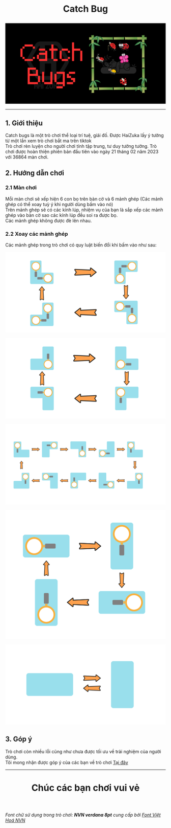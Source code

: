 # <p align="center"> Catch Bug </p>
<p align="center"> <img src="assets/images/demo/CatchBugs.png" alt="bg" /> </p>

<hr>

## 1. Giới thiệu

Catch bugs là một trò chơi thể loại trí tuệ, giải đố. Được HaiZuka lấy ý tưởng từ một lần xem trò chơi bắt ma trên tiktok <br>
Trò chơi rèn luyện cho người chơi tính tập trung, tư duy tưởng tưởng.
Trò chơi được hoàn thiện phiên bản đầu tiên vào ngày 21 tháng 02 năm 2023 với 36864 màn chơi.

## 2. Hướng dẫn chơi

### 2.1 Màn chơi

Mỗi màn chơi sẽ xếp hiện 6 con bọ trên bàn cờ và 6 mảnh ghép (Các mảnh ghép có thể xoay tuỳ ý khi người dùng bấm vào nó) <br>
Trên mảnh ghép sẽ có các kính lúp, nhiệm vụ của bạn là sắp xếp các mảnh ghép vào bàn cờ sao các kính lúp đều soi ra được bọ. <br>
Các mảnh ghép không được đè lên nhau.

### 2.2 Xoay các mảnh ghép

Các mảnh ghép trong trò chơi có quy luật biến đổi khi bấm vào như sau:

<p align="center"> <img src="./assets/images/demo/rotate1.png" alt="bg" /> </p>
<p align="center"> <img src="./assets/images/demo/rotate2.png" alt="bg" /> </p>
<p align="center"> <img src="./assets/images/demo/rotate3.png" alt="bg" /> </p>
<p align="center"> <img src="./assets/images/demo/rotate4.png" alt="bg" /> </p>
<p align="center"> <img src="./assets/images/demo/rotate5.png" alt="bg" /> </p>


## 3. Góp ý

Trò chơi còn nhiều lỗi cũng như chưa được tối ưu về trải nghiệm của người dùng. <br>
Tôi mong nhận được góp ý của các bạn về trò chơi [Tại đây](https://github.com/zukahai/catch-bugs/issues/new)
<hr>

# <p align="center"> Chúc các bạn chơi vui vẻ </p>

<br>

*Font chữ sử dụng trong trò chơi: **NVN verdana 8pt** cung cấp bởi [Font Việt Hoá NVN](https://www.facebook.com/NVNFONT)*
